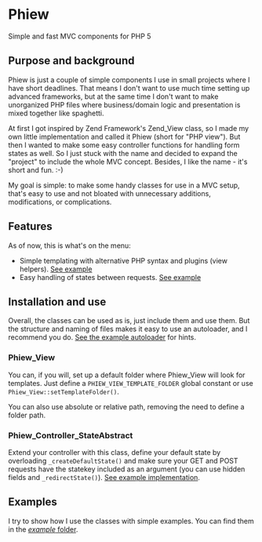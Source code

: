 # Phiew

Simple and fast MVC components for PHP 5

## Purpose and background

Phiew is just a couple of simple components I use in small projects where I have 
short deadlines. That means I don't want to use much time setting up advanced 
frameworks, but at the same time I don't want to make unorganized PHP files where
business/domain logic and presentation is mixed together like spaghetti.

At first I got inspired by Zend Framework's Zend_View class, so I made my own
little implementation and called it Phiew (short for "PHP view"). But then I wanted
to make some easy controller functions for handling form states as well. 
So I just stuck with the name and decided to expand the "project" to include 
the whole MVC concept. Besides, I like the name - it's short and fun. :-)

My goal is simple: to make some handy classes for use in a MVC setup, that's easy to use 
and not bloated with unnecessary additions, modifications, or complications.

## Features

As of now, this is what's on the menu:

*	Simple templating with alternative PHP syntax and plugins (view helpers).
	[See example](http://github.com/atmoz/phiew/blob/master/example/hello-world.php)
*	Easy handling of states between requests.
	[See example](http://github.com/atmoz/phiew/blob/master/example/controller-state.php)

## Installation and use

Overall, the classes can be used as is, just include them and use them. 
But the structure and naming of files makes it easy to use an autoloader,
and I recommend you do. [See the example autoloader][1] for hints.

[1]: http://github.com/atmoz/phiew/blob/master/example/autoload.php 

### Phiew_View

You can, if you will, set up a default folder where Phiew_View will look for
templates. Just define a `PHIEW_VIEW_TEMPLATE_FOLDER` global constant or use
`Phiew_View::setTemplateFolder()`.

You can also use absolute or relative path, removing the need to define a folder path.

### Phiew_Controller_StateAbstract

Extend your controller with this class, define your default state by overloading 
`_createDefaultState()` and make sure your GET and POST requests have the statekey 
included as an argument (you can use hidden fields and `_redirectState()`).
[See example implementation](http://github.com/atmoz/phiew/blob/master/example/controller-state.php).

## Examples

I try to show how I use the classes with simple examples.
You can find them in the [*example* folder](http://github.com/atmoz/phiew/tree/master/example/).
